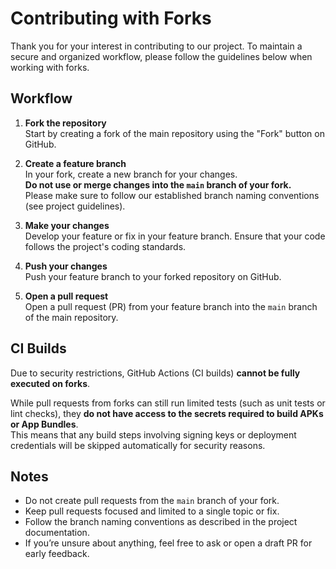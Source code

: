 # Contributing with Forks

Thank you for your interest in contributing to our project. To maintain a secure and organized workflow, please follow the guidelines below when working with forks.

## Workflow

1. **Fork the repository**  
   Start by creating a fork of the main repository using the "Fork" button on GitHub.

2. **Create a feature branch**  
   In your fork, create a new branch for your changes.  
   **Do not use or merge changes into the `main` branch of your fork.**  
   Please make sure to follow our established branch naming conventions (see project guidelines).

3. **Make your changes**  
   Develop your feature or fix in your feature branch. Ensure that your code follows the project's coding standards.

4. **Push your changes**  
   Push your feature branch to your forked repository on GitHub.

5. **Open a pull request**  
   Open a pull request (PR) from your feature branch into the `main` branch of the main repository.

## CI Builds

Due to security restrictions, GitHub Actions (CI builds) **cannot be fully executed on forks**.

While pull requests from forks can still run limited tests (such as unit tests or lint checks), they **do not have access to the secrets required to build APKs or App Bundles**.  
This means that any build steps involving signing keys or deployment credentials will be skipped automatically for security reasons.

## Notes

-   Do not create pull requests from the `main` branch of your fork.
-   Keep pull requests focused and limited to a single topic or fix.
-   Follow the branch naming conventions as described in the project documentation.
-   If you’re unsure about anything, feel free to ask or open a draft PR for early feedback.
